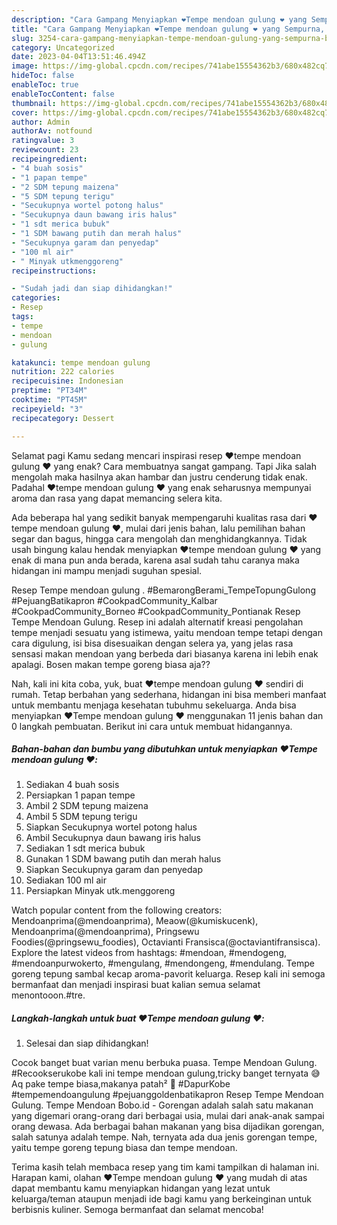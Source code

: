 ```yaml
---
description: "Cara Gampang Menyiapkan ❤️Tempe mendoan gulung ❤️ yang Sempurna, Buat Buka Puasa Enak"
title: "Cara Gampang Menyiapkan ❤️Tempe mendoan gulung ❤️ yang Sempurna, Buat Buka Puasa Enak"
slug: 3254-cara-gampang-menyiapkan-tempe-mendoan-gulung-yang-sempurna-buat-buka-puasa-enak
category: Uncategorized
date: 2023-04-04T13:51:46.494Z
image: https://img-global.cpcdn.com/recipes/741abe15554362b3/680x482cq70/tempe-mendoan-gulung-foto-resep-utama.jpg
hideToc: false
enableToc: true
enableTocContent: false
thumbnail: https://img-global.cpcdn.com/recipes/741abe15554362b3/680x482cq70/tempe-mendoan-gulung-foto-resep-utama.jpg
cover: https://img-global.cpcdn.com/recipes/741abe15554362b3/680x482cq70/tempe-mendoan-gulung-foto-resep-utama.jpg
author: Admin
authorAv: notfound
ratingvalue: 3
reviewcount: 23
recipeingredient:
- "4 buah sosis"
- "1 papan tempe"
- "2 SDM tepung maizena"
- "5 SDM tepung terigu"
- "Secukupnya wortel potong halus"
- "Secukupnya daun bawang iris halus"
- "1 sdt merica bubuk"
- "1 SDM bawang putih dan merah halus"
- "Secukupnya garam dan penyedap"
- "100 ml air"
- " Minyak utkmenggoreng"
recipeinstructions:

- "Sudah jadi dan siap dihidangkan!"
categories:
- Resep
tags:
- tempe
- mendoan
- gulung

katakunci: tempe mendoan gulung 
nutrition: 222 calories
recipecuisine: Indonesian
preptime: "PT34M"
cooktime: "PT45M"
recipeyield: "3"
recipecategory: Dessert

---
```



Selamat pagi Kamu sedang mencari inspirasi resep ❤️tempe mendoan gulung ❤️ yang enak? Cara membuatnya sangat gampang. Tapi Jika salah mengolah maka hasilnya akan hambar dan justru cenderung tidak enak. Padahal ❤️tempe mendoan gulung ❤️ yang enak seharusnya mempunyai aroma dan rasa yang dapat memancing selera kita.


Ada beberapa hal yang sedikit banyak mempengaruhi kualitas rasa dari ❤️tempe mendoan gulung ❤️, mulai dari jenis bahan, lalu pemilihan bahan segar dan bagus, hingga cara mengolah dan menghidangkannya. Tidak usah bingung kalau hendak menyiapkan ❤️tempe mendoan gulung ❤️ yang enak di mana pun anda berada, karena asal sudah tahu caranya maka hidangan ini mampu menjadi suguhan spesial.

Resep ️Tempe mendoan gulung ️. #BemarongBerami_TempeTopungGulong #PejuangBatikapron #CookpadCommunity_Kalbar #CookpadCommunity_Borneo #CookpadCommunity_Pontianak Resep Tempe Mendoan Gulung. Resep ini adalah alternatif kreasi pengolahan tempe menjadi sesuatu yang istimewa, yaitu mendoan tempe tetapi dengan cara digulung, isi bisa disesuaikan dengan selera ya, yang jelas rasa sensasi makan mendoan yang berbeda dari biasanya karena ini lebih enak apalagi. Bosen makan tempe goreng biasa aja??


Nah, kali ini kita coba, yuk, buat ❤️tempe mendoan gulung ❤️ sendiri di rumah. Tetap berbahan yang sederhana, hidangan ini bisa memberi manfaat untuk membantu menjaga kesehatan tubuhmu sekeluarga. Anda bisa menyiapkan ❤️Tempe mendoan gulung ❤️ menggunakan 11 jenis bahan dan 0 langkah pembuatan. Berikut ini cara untuk membuat hidangannya.

<!--inarticleads1-->

##### Bahan-bahan dan bumbu yang dibutuhkan untuk menyiapkan ❤️Tempe mendoan gulung ❤️:

1. Sediakan 4 buah sosis
1. Persiapkan 1 papan tempe
1. Ambil 2 SDM tepung maizena
1. Ambil 5 SDM tepung terigu
1. Siapkan Secukupnya wortel potong halus
1. Ambil Secukupnya daun bawang iris halus
1. Sediakan 1 sdt merica bubuk
1. Gunakan 1 SDM bawang putih dan merah halus
1. Siapkan Secukupnya garam dan penyedap
1. Sediakan 100 ml air
1. Persiapkan  Minyak utk.menggoreng


Watch popular content from the following creators: Mendoanprima(@mendoanprima), Meaow(@kumiskucenk), Mendoanprima(@mendoanprima), Pringsewu Foodies(@pringsewu_foodies), Octavianti Fransisca(@octaviantifransisca). Explore the latest videos from hashtags: #mendoan, #mendogeng, #mendoanpurwokerto, #mengulang, #mendongeng, #mendulang. Tempe goreng tepung sambal kecap aroma-pavorit keluarga. Resep kali ini semoga bermanfaat dan menjadi inspirasi buat kalian semua selamat menontooon.#tre. 

<!--inarticleads2-->

##### Langkah-langkah untuk buat ❤️Tempe mendoan gulung ❤️:


1. Selesai dan siap dihidangkan!

Cocok banget buat varian menu berbuka puasa. Tempe Mendoan Gulung. #Recookserukobe kali ini tempe mendoan gulung,tricky banget ternyata 😅 Aq pake tempe biasa,makanya patah² 🤣 #DapurKobe #tempemendoangulung #pejuanggoldenbatikapron Resep Tempe Mendoan Gulung. Tempe Mendoan Bobo.id - Gorengan adalah salah satu makanan yang digemari orang-orang dari berbagai usia, mulai dari anak-anak sampai orang dewasa. Ada berbagai bahan makanan yang bisa dijadikan gorengan, salah satunya adalah tempe. Nah, ternyata ada dua jenis gorengan tempe, yaitu tempe goreng tepung biasa dan tempe mendoan. 

Terima kasih telah membaca resep yang tim kami tampilkan di halaman ini. Harapan kami, olahan ❤️Tempe mendoan gulung ❤️ yang mudah di atas dapat membantu kamu menyiapkan hidangan yang lezat untuk keluarga/teman ataupun menjadi ide bagi kamu yang berkeinginan untuk berbisnis kuliner. Semoga bermanfaat dan selamat mencoba!
